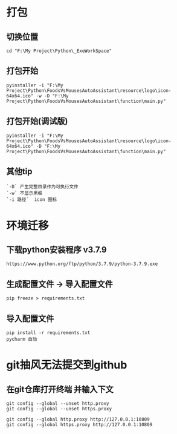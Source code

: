 # 打包
## 切换位置
    cd "F:\My Project\Python\_ExeWorkSpace"

## 打包开始
    pyinstaller -i "F:\My Project\Python\FoodsVsMousesAutoAssistant\resource\logo\icon-64x64.ico" -w -D "F:\My Project\Python\FoodsVsMousesAutoAssistant\function\main.py" 
## 打包开始(调试版)
    pyinstaller -i "F:\My Project\Python\FoodsVsMousesAutoAssistant\resource\logo\icon-64x64.ico" -D "F:\My Project\Python\FoodsVsMousesAutoAssistant\function\main.py" 
## 其他tip
    `-D` 产生完整目录作为可执行文件
    `-w` 不显示黑框
    `-i 路径`  icon 图标

# 环境迁移

## 下载python安装程序 v3.7.9
    https://www.python.org/ftp/python/3.7.9/python-3.7.9.exe

## 生成配置文件 → 导入配置文件
    pip freeze > requirements.txt

## 导入配置文件
    pip install -r requirements.txt
    pycharm 自动

# git抽风无法提交到github
## 在git仓库打开终端 并输入下文

    git config --global --unset http.proxy
    git config --global --unset https.proxy

    git config --global http.proxy http://127.0.0.1:10809
    git config --global https.proxy http://127.0.0.1:10809